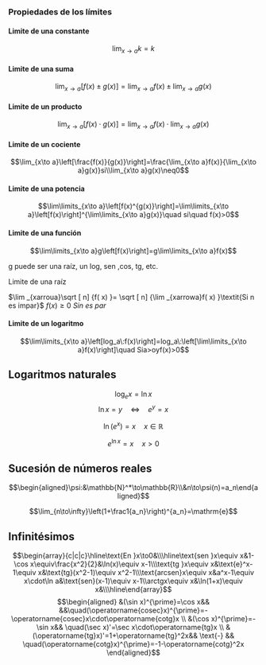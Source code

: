 ### Propiedades de los límites

#### Limite de una constante

$$\lim_{x\to a}k=k$$

#### Limite de una suma


$$\lim_{x\to a}[f(x)\pm g(x)]=\lim_{x\to a}f(x)\pm\lim_{x\to a}g(x)$$

#### Limite de un producto

$$\lim_{x\to a}[f(x)\cdot g(x)]=\lim_{x\to a}f(x)\cdot\lim_{x\to a}g(x)$$

#### Limite de un cociente

$$\lim_{x\to a}\left[\frac{f(x)}{g(x)}\right]=\frac{\lim_{x\to a}f(x)}{\lim_{x\to a}g(x)}si\\lim_{x\to a}g(x)\neq0$$


#### Limite de una potencia

$$\lim\limits_{x\to a}\left[f(x)^{g(x)}\right]=\lim\limits_{x\to a}\left[f(x)\right]^{\lim\limits_{x\to a}g(x)}\quad si\quad f(x)>0$$


#### Limite de una función

$$\lim\limits_{x\to a}g\left[f(x)\right]=g\lim\limits_{x\to a}f(x)$$

g puede ser una raíz, un log, sen ,cos, tg, etc.

Limite de una raíz

$\lim _{xarroua}\sqrt [ n] {f( x) }= \sqrt [ n] {\lim _{xarrowa}f( x) }\textit{Si n es impar}$ $f( x) \geq 0$ $Si\textit{n es par}$

#### Limite de un logaritmo

$$\lim\limits_{x\to a}\left[log_a\:f(x)\right]=log_a\:\left[\lim\limits_{x\to a}f(x)\right]\quad Sia>oyf(x)>0$$
## Logaritmos naturales
$$\log_ex=\ln x$$
$$\ln x=y\quad\Longleftrightarrow\quad e^y=x$$

$$\ln\left(e^x\right)=x\quad x\in\mathbb{R}$$


$$e^{\ln x}=x\quad x>0$$
## Sucesión de números reales

$$\begin{aligned}\psi:&\mathbb{N}^*\to\mathbb{R}\\&n\to\psi(n)=a_n\end{aligned}$$

$$\lim_{n\to\infty}\left(1+\frac1{a_n}\right)^{a_n}=\mathrm{e}$$
## Infinitésimos
$$\begin{array}{c|c|c}\hline\text{En }x\to0&\\\hline\text{sen }x\equiv x&1-\cos x\equiv\frac{x^2}{2}&\ln(x)\equiv x-1\\\text{tg }x\equiv x&\text{e}^x-1\equiv x&\text{tg}(x^2-1)\equiv x^2-1\\\text{arcsen}x\equiv x&a^x-1\equiv x\cdot\ln a&\text{sen}(x-1)\equiv x-1\\arctgx\equiv x&\ln(1+x)\equiv x&\\\hline\end{array}$$
$$\begin{aligned}
&(\sin x)^{\prime}=\cos x&& &&\quad(\operatorname{cosec}x)^{\prime}=-\operatorname{cosec}x\cdot\operatorname{cotg}x \\
	&(\cos x)^{\prime}=-\sin x&& \quad(\sec x)'=\sec x\cdot\operatorname{tg}x \\
&(\operatorname{tg}x)'=1+\operatorname{tg}^2x&& \text{-} && \quad(\operatorname{cotg}x)^{\prime}=-1-\operatorname{cotg}^2x 
\end{aligned}$$
